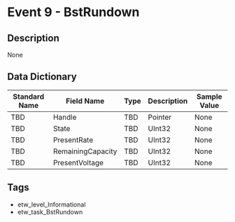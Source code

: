 # Event 9 - BstRundown

## Description
None

## Data Dictionary
|Standard Name|Field Name|Type|Description|Sample Value|
|---|---|---|---|---|
|TBD|Handle|TBD|Pointer|None|None|
|TBD|State|TBD|UInt32|None|None|
|TBD|PresentRate|TBD|UInt32|None|None|
|TBD|RemainingCapacity|TBD|UInt32|None|None|
|TBD|PresentVoltage|TBD|UInt32|None|None|

## Tags
* etw_level_Informational
* etw_task_BstRundown